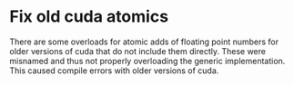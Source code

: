 # Fix old cuda atomics

There are some overloads for atomic adds of floating point numbers for
older versions of cuda that do not include them directly. These were
misnamed and thus not properly overloading the generic implementation.
This caused compile errors with older versions of cuda.
